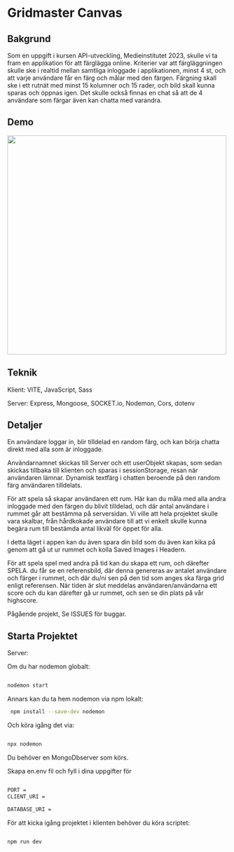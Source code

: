 
# Gridmaster Canvas


## Bakgrund
Som en uppgift i kursen API-utveckling, Medieinstitutet 2023, skulle vi ta fram en applikation för att färglägga online. 
 Kriterier var att färgläggningen skulle ske i realtid mellan samtliga inloggade i applikationen, minst 4 st, och att varje användare får en färg och målar med den färgen. Färgning skall ske i ett rutnät med minst 15 kolumner och 15 rader, och bild skall kunna sparas och öppnas igen. Det skulle också finnas en chat så att de 4 användare som färgar även kan chatta med varandra. 

## Demo

<img src="frontend/public/gridmastercanvas.gif" width="500" />


## Teknik
Klient: VITE, JavaScript, Sass 

Server: Express, Mongoose, SOCKET.io, Nodemon, Cors, dotenv 

## Detaljer
En användare loggar in, blir tilldelad en random färg, och kan börja chatta direkt med alla som är inloggade.  

Användarnamnet skickas till Server och ett userObjekt skapas, som sedan skickas tillbaka till klienten och sparas i sessionStorage, resan när användaren lämnar. 
 Dynamisk textfärg i chatten beroende på den random färg användaren tilldelats. 

För att spela så skapar användaren ett rum. Här kan du måla med alla andra inloggade med den färgen du blivit tilldelad, och där antal användare i rummet går att bestämma på serversidan. 
 Vi ville att hela projektet skulle vara skalbar, från hårdkokade användare till att vi enkelt skulle kunna begära rum till bestämda antal likväl för öppet för alla. 

I detta läget i appen kan du även spara din bild som du även kan kika på genom att gå ut ur rummet och kolla Saved Images i Headern. 

För att spela spel med andra på tid kan du skapa ett rum, och därefter SPELA. 
 du får se en referensbild, där denna genereras av antalet användare och färger i rummet, och där du/ni sen på den tid som anges ska färga grid enligt referensen. När tiden är slut meddelas användaren/användarna ett score och du kan därefter gå ur rummet, och sen se din plats på vår highscore.  

Pågående projekt, Se ISSUES för buggar. 

## Starta Projektet
Server: 

Om du har nodemon globalt: 

```bash 

nodemon start 

``` 

 Annars kan du ta hem nodemon via npm lokalt: 

```bash 
 npm install --save-dev nodemon 

``` 

Och köra igång det via: 

```bash 

npx nodemon 

``` 

Du behöver en MongoDbserver som körs. 

Skapa en.env fil och fyll i dina uppgifter för  

```bash 

PORT =  
CLIENT_URI =  

DATABASE_URI = 

``` 

 
 

För att kicka igång projektet i klienten behöver du köra scriptet: 
 ```bash 

npm run dev 

``` 

 
